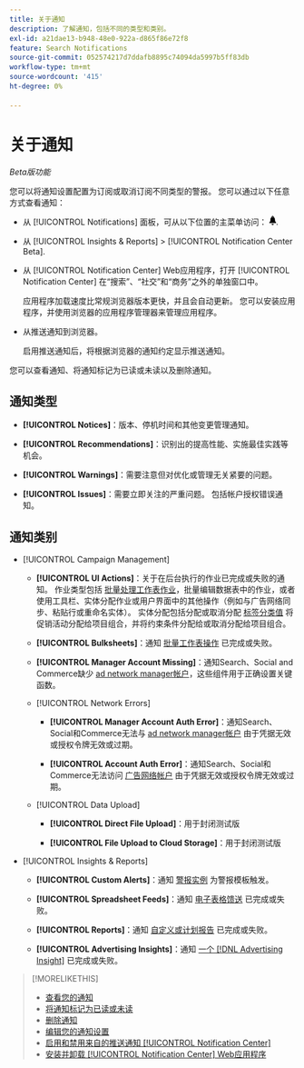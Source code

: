```yaml
---
title: 关于通知
description: 了解通知，包括不同的类型和类别。
exl-id: a21dae13-b948-48e0-922a-d865f86e72f8
feature: Search Notifications
source-git-commit: 052574217d7ddafb8895c74094da5997b5ff83db
workflow-type: tm+mt
source-wordcount: '415'
ht-degree: 0%

---
```


# 关于通知

*Beta版功能*

您可以将通知设置配置为订阅或取消订阅不同类型的警报。 您可以通过以下任意方式查看通知：

* 从 [!UICONTROL Notifications] 面板，可从以下位置的主菜单访问： ![通知](/help/search-social-commerce/assets/notifications-panel.png "通知").

* 从 [!UICONTROL Insights & Reports] > [!UICONTROL Notification Center Beta].

* 从 [!UICONTROL Notification Center] Web应用程序，打开 [!UICONTROL Notification Center] 在“搜索”、“社交”和“商务”之外的单独窗口中。

  应用程序加载速度比常规浏览器版本更快，并且会自动更新。 您可以安装应用程序，并使用浏览器的应用程序管理器来管理应用程序。

* 从推送通知到浏览器。

  启用推送通知后，将根据浏览器的通知约定显示推送通知。

您可以查看通知、将通知标记为已读或未读以及删除通知。

## 通知类型

* **[!UICONTROL Notices]**：版本、停机时间和其他变更管理通知。

* **[!UICONTROL Recommendations]**：识别出的提高性能、实施最佳实践等机会。

* **[!UICONTROL Warnings]**：需要注意但对优化或管理无关紧要的问题。

* **[!UICONTROL Issues]**：需要立即关注的严重问题。 包括帐户授权错误通知。

## 通知类别

* [!UICONTROL Campaign Management]

   * **[!UICONTROL UI Actions]**：关于在后台执行的作业已完成或失败的通知。 作业类型包括 [批量处理工作表作业](/help/search-social-commerce/campaign-management/bulksheets/bulksheet-about.md)，批量编辑数据表中的作业，或者使用工具栏、实体分配作业或用户界面中的其他操作（例如与广告网络同步、粘贴行或重命名实体）。 实体分配包括分配或取消分配 [标签分类值](/help/search-social-commerce/campaign-management/label-classifications/classification-about.md) 将促销活动分配给项目组合，并将约束条件分配给或取消分配给项目组合。<!--Link "constraint" to constraint-about.md if that file is ever public -->

   * **[!UICONTROL Bulksheets]**：通知 [批量工作表操作](/help/search-social-commerce/campaign-management/bulksheets/bulksheet-about.md) 已完成或失败。

   * **[!UICONTROL Manager Account Missing]**：通知Search、Social and Commerce缺少 [ad network manager帐户](/help/search-social-commerce/admin/manager-accounts.md)，这些组件用于正确设置关键函数。

  <!--
  * [!UICONTROL Setup Errors]
  
    * **[!UICONTROL Adobe Analytics Tracking Setup Error]**: : Notifications that the [!UICONTROL Landing Page Suffix] value is incorrect, missing, or contains an incorrect s_kwcid template; or it's overridden at a lower level by an incorrect value.
    
    * **[!UICONTROL Manager Account Missing]**: Notifications that Search, Social, & Commerce is missing the credentials for an [ad network manager account](/help/search-social-commerce/admin/manager-accounts.md), which are for the correct setup of critical functions.
  -->

   * [!UICONTROL Network Errors]

      * **[!UICONTROL Manager Account Auth Error]**：通知Search、Social和Commerce无法与 [ad network manager帐户](/help/search-social-commerce/admin/manager-accounts.md) 由于凭据无效或授权令牌无效或过期。

      * **[!UICONTROL Account Auth Error]**：通知Search、Social和Commerce无法访问 [广告网络帐户](/help/search-social-commerce/campaign-management/accounts/ad-network-account-about.md) 由于凭据无效或授权令牌无效或过期。

   * [!UICONTROL Data Upload]

      * **[!UICONTROL Direct File Upload]**：用于封闭测试版

      * **[!UICONTROL File Upload to Cloud Storage]**：用于封闭测试版

<!--
* [!UICONTROL Optimization]
-->

* [!UICONTROL Insights & Reports]

   * **[!UICONTROL Custom Alerts]**：通知 [警报实例](/help/search-social-commerce/alerts/alert-about.md) 为警报模板触发。

   * **[!UICONTROL Spreadsheet Feeds]**：通知 [电子表格馈送](/help/search-social-commerce/reports/automation/spreadsheet-feeds/spreadsheet-feed-about.md) 已完成或失败。

   * **[!UICONTROL Reports]**：通知 [自定义或计划报告](/help/search-social-commerce/reports/report-about.md) 已完成或失败。

   * **[!UICONTROL Advertising Insights]**：通知 [一个 [!DNL Advertising Insight]](/help/search-social-commerce/advertising-insights/insight-about.md) 已完成或失败。

<!--
* [!UICONTROL System]
-->

>[!MORELIKETHIS]
>
>* [查看您的通知](notification-view.md)
>* [将通知标记为已读或未读](notification-mark-read-unread.md)
>* [删除通知](notification-delete.md)
>* [编辑您的通知设置](notification-edit.md)
>* [启用和禁用来自的推送通知 [!UICONTROL Notification Center]](notifications-push-enable-disable.md)
>* [安装并卸载 [!UICONTROL Notification Center] Web应用程序](notification-app-install-uninstall.md)
